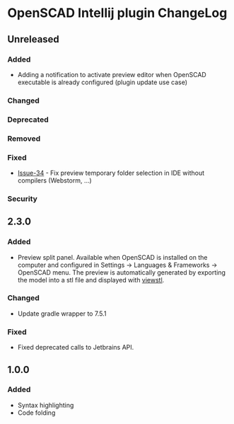 <!-- Keep a Changelog guide -> https://keepachangelog.com -->

# OpenSCAD Intellij plugin ChangeLog

## Unreleased
### Added
- Adding a notification to activate preview editor when OpenSCAD executable is already configured (plugin update use case)

### Changed

### Deprecated

### Removed

### Fixed
- [Issue-34](https://github.com/ldenisey/idea-openscad/issues/34) - Fix preview temporary folder selection in IDE without compilers (Webstorm, ...)

### Security

## 2.3.0
### Added
- Preview split panel. Available when OpenSCAD is installed on the computer and configured in Settings -> Languages & Frameworks -> OpenSCAD menu. The preview is automatically generated by exporting the model into a stl file and displayed with [viewstl](https://github.com/omrips/viewstl). 

### Changed
- Update gradle wrapper to 7.5.1

### Fixed
- Fixed deprecated calls to Jetbrains API.

## 1.0.0
### Added
- Syntax highlighting
- Code folding